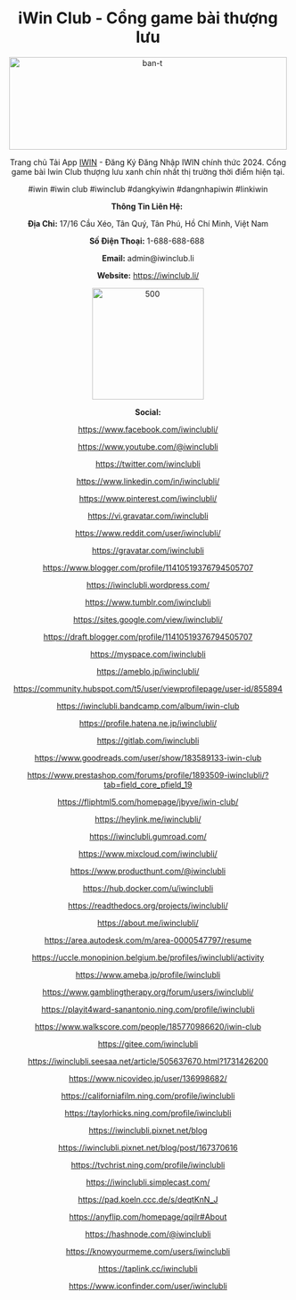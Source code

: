 <h1 dir="ltr" style="text-align: center;"><strong><span data-sheets-root="1">iWin Club - Cổng game b&agrave;i thượng lưu</span></strong></h1>
<p dir="ltr" style="text-align: center;"><span data-sheets-root="1"><img src="https://i.ibb.co/TWcgdj1/ban-t.jpg" alt="ban-t" width="498" height="166" /></span></p>
<p dir="ltr" style="text-align: center;">Trang chủ Tải App&nbsp;<a href="https://iwinclub.li/">IWIN</a>&nbsp;- Đăng K&yacute; Đăng Nhập IWIN ch&iacute;nh thức 2024. Cổng game b&agrave;i Iwin Club thượng lưu xanh ch&iacute;n nhất thị trường thời điểm hiện tại.</p>
<p dir="ltr" style="text-align: center;">#iwin #iwin club #iwinclub #dangkyiwin #dangnhapiwin #linkiwin</p>
<p dir="ltr" style="text-align: center;"><strong>Th&ocirc;ng Tin Li&ecirc;n Hệ:</strong>&nbsp;</p>
<p dir="ltr" style="text-align: center;"><strong>Địa Chỉ:</strong>&nbsp;17/16 Cầu X&eacute;o, T&acirc;n Qu&yacute;, T&acirc;n Ph&uacute;, Hồ Ch&iacute; Minh, Việt Nam</p>
<p dir="ltr" style="text-align: center;"><strong>Số Điện Thoại:</strong>&nbsp;1-688-688-688&nbsp;</p>
<p dir="ltr" style="text-align: center;"><strong>Email:</strong>&nbsp;admin@iwinclub.li</p>
<p dir="ltr" style="text-align: center;"><strong>Website:</strong>&nbsp;<a href="https://iwinclub.li/">https://iwinclub.li/</a></p>
<p dir="ltr" style="text-align: center;"><img src="https://i.ibb.co/G20qX5J/500.jpg" alt="500" width="200" height="200" /></p>
<p dir="ltr" style="text-align: center;"><strong>Social:</strong></p>
<p dir="ltr" style="text-align: center;"><a href="https://www.facebook.com/iwinclubli/">https://www.facebook.com/iwinclubli/</a></p>
<p dir="ltr" style="text-align: center;"><a href="https://www.youtube.com/@iwinclubli">https://www.youtube.com/@iwinclubli</a></p>
<p dir="ltr" style="text-align: center;"><a href="https://twitter.com/iwinclubli">https://twitter.com/iwinclubli</a></p>
<p dir="ltr" style="text-align: center;"><a href="https://www.linkedin.com/in/iwinclubli/">https://www.linkedin.com/in/iwinclubli/</a></p>
<p dir="ltr" style="text-align: center;"><a href="https://www.pinterest.com/iwinclubli/">https://www.pinterest.com/iwinclubli/</a></p>
<p dir="ltr" style="text-align: center;"><a href="https://vi.gravatar.com/iwinclubli">https://vi.gravatar.com/iwinclubli</a></p>
<p dir="ltr" style="text-align: center;"><a href="https://www.reddit.com/user/iwinclubli/">https://www.reddit.com/user/iwinclubli/</a></p>
<p dir="ltr" style="text-align: center;"><a href="https://gravatar.com/iwinclubli">https://gravatar.com/iwinclubli</a></p>
<p dir="ltr" style="text-align: center;"><a href="https://www.blogger.com/profile/11410519376794505707">https://www.blogger.com/profile/11410519376794505707</a></p>
<p dir="ltr" style="text-align: center;"><a href="https://iwinclubli.wordpress.com/">https://iwinclubli.wordpress.com/</a></p>
<p dir="ltr" style="text-align: center;"><a href="https://www.tumblr.com/iwinclubli">https://www.tumblr.com/iwinclubli</a></p>
<p dir="ltr" style="text-align: center;"><a href="https://sites.google.com/view/iwinclubli/">https://sites.google.com/view/iwinclubli/</a></p>
<p dir="ltr" style="text-align: center;"><a href="https://draft.blogger.com/profile/11410519376794505707">https://draft.blogger.com/profile/11410519376794505707</a></p>
<p dir="ltr" style="text-align: center;"><a href="https://myspace.com/iwinclubli">https://myspace.com/iwinclubli</a></p>
<p dir="ltr" style="text-align: center;"><a href="https://ameblo.jp/iwinclubli/">https://ameblo.jp/iwinclubli/</a></p>
<p dir="ltr" style="text-align: center;"><a href="https://community.hubspot.com/t5/user/viewprofilepage/user-id/855894">https://community.hubspot.com/t5/user/viewprofilepage/user-id/855894</a></p>
<p dir="ltr" style="text-align: center;"><a href="https://iwinclubli.bandcamp.com/album/iwin-club">https://iwinclubli.bandcamp.com/album/iwin-club</a></p>
<p dir="ltr" style="text-align: center;"><a href="https://profile.hatena.ne.jp/iwinclubli/">https://profile.hatena.ne.jp/iwinclubli/</a></p>
<p dir="ltr" style="text-align: center;"><a href="https://gitlab.com/iwinclubli">https://gitlab.com/iwinclubli</a></p>
<p dir="ltr" style="text-align: center;"><a href="https://www.goodreads.com/user/show/183589133-iwin-club">https://www.goodreads.com/user/show/183589133-iwin-club</a></p>
<p dir="ltr" style="text-align: center;"><a href="https://www.prestashop.com/forums/profile/1893509-iwinclubli/?tab=field_core_pfield_19">https://www.prestashop.com/forums/profile/1893509-iwinclubli/?tab=field_core_pfield_19</a></p>
<p dir="ltr" style="text-align: center;"><a href="https://fliphtml5.com/homepage/jbyve/iwin-club/">https://fliphtml5.com/homepage/jbyve/iwin-club/</a></p>
<p dir="ltr" style="text-align: center;"><a href="https://heylink.me/iwinclubli/">https://heylink.me/iwinclubli/</a></p>
<p dir="ltr" style="text-align: center;"><a href="https://iwinclubli.gumroad.com/">https://iwinclubli.gumroad.com/</a></p>
<p dir="ltr" style="text-align: center;"><a href="https://www.mixcloud.com/iwinclubli/">https://www.mixcloud.com/iwinclubli/</a></p>
<p dir="ltr" style="text-align: center;"><a href="https://www.producthunt.com/@iwinclubli">https://www.producthunt.com/@iwinclubli</a></p>
<p dir="ltr" style="text-align: center;"><a href="https://hub.docker.com/u/iwinclubli">https://hub.docker.com/u/iwinclubli</a></p>
<p dir="ltr" style="text-align: center;"><a href="https://readthedocs.org/projects/iwinclubli/">https://readthedocs.org/projects/iwinclubli/</a></p>
<p dir="ltr" style="text-align: center;"><a href="https://about.me/iwinclubli/">https://about.me/iwinclubli/</a></p>
<p dir="ltr" style="text-align: center;"><a href="https://area.autodesk.com/m/area-0000547797/resume">https://area.autodesk.com/m/area-0000547797/resume</a></p>
<p dir="ltr" style="text-align: center;"><a href="https://uccle.monopinion.belgium.be/profiles/iwinclubli/activity">https://uccle.monopinion.belgium.be/profiles/iwinclubli/activity</a></p>
<p dir="ltr" style="text-align: center;"><a href="https://www.ameba.jp/profile/iwinclubli">https://www.ameba.jp/profile/iwinclubli</a></p>
<p dir="ltr" style="text-align: center;"><a href="https://www.gamblingtherapy.org/forum/users/iwinclubli/">https://www.gamblingtherapy.org/forum/users/iwinclubli/</a></p>
<p dir="ltr" style="text-align: center;"><a href="https://playit4ward-sanantonio.ning.com/profile/iwinclubli">https://playit4ward-sanantonio.ning.com/profile/iwinclubli</a></p>
<p dir="ltr" style="text-align: center;"><a href="https://www.walkscore.com/people/185770986620/iwin-club">https://www.walkscore.com/people/185770986620/iwin-club</a></p>
<p dir="ltr" style="text-align: center;"><a href="https://gitee.com/iwinclubli">https://gitee.com/iwinclubli</a></p>
<p dir="ltr" style="text-align: center;"><a href="https://iwinclubli.seesaa.net/article/505637670.html?1731426200">https://iwinclubli.seesaa.net/article/505637670.html?1731426200</a></p>
<p dir="ltr" style="text-align: center;"><a href="https://www.nicovideo.jp/user/136998682/">https://www.nicovideo.jp/user/136998682/</a></p>
<p dir="ltr" style="text-align: center;"><a href="https://californiafilm.ning.com/profile/iwinclubli">https://californiafilm.ning.com/profile/iwinclubli</a></p>
<p dir="ltr" style="text-align: center;"><a href="https://taylorhicks.ning.com/profile/iwinclubli">https://taylorhicks.ning.com/profile/iwinclubli</a></p>
<p dir="ltr" style="text-align: center;"><a href="https://iwinclubli.pixnet.net/blog">https://iwinclubli.pixnet.net/blog</a></p>
<p dir="ltr" style="text-align: center;"><a href="https://iwinclubli.pixnet.net/blog/post/167370616">https://iwinclubli.pixnet.net/blog/post/167370616</a></p>
<p dir="ltr" style="text-align: center;"><a href="https://tvchrist.ning.com/profile/iwinclubli">https://tvchrist.ning.com/profile/iwinclubli</a></p>
<p dir="ltr" style="text-align: center;"><a href="https://iwinclubli.simplecast.com/">https://iwinclubli.simplecast.com/</a></p>
<p dir="ltr" style="text-align: center;"><a href="https://pad.koeln.ccc.de/s/deqtKnN_J">https://pad.koeln.ccc.de/s/deqtKnN_J</a></p>
<p dir="ltr" style="text-align: center;"><a href="https://anyflip.com/homepage/qqilr#About">https://anyflip.com/homepage/qqilr#About</a></p>
<p dir="ltr" style="text-align: center;"><a href="https://hashnode.com/@iwinclubli">https://hashnode.com/@iwinclubli</a></p>
<p dir="ltr" style="text-align: center;"><a href="https://knowyourmeme.com/users/iwinclubli">https://knowyourmeme.com/users/iwinclubli</a></p>
<p dir="ltr" style="text-align: center;"><a href="https://taplink.cc/iwinclubli">https://taplink.cc/iwinclubli</a></p>
<p dir="ltr" style="text-align: center;"><a href="https://www.iconfinder.com/user/iwinclubli">https://www.iconfinder.com/user/iwinclubli</a></p>